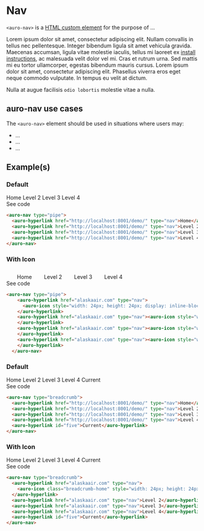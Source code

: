 # Nav

`<auro-nav>` is a [HTML custom element](https://developer.mozilla.org/en-US/docs/Web/Web_Components/Using_custom_elements) for the purpose of ...

Lorem ipsum dolor sit amet, consectetur adipiscing elit. Nullam convallis in tellus nec pellentesque. Integer bibendum ligula sit amet vehicula gravida. Maecenas accumsan, ligula vitae molestie iaculis, tellus mi laoreet ex [install instructions](https://auro.alaskaair.com/components/auro/button/install), ac malesuada velit dolor vel mi. Cras et rutrum urna. Sed mattis mi eu tortor ullamcorper, egestas bibendum mauris cursus. Lorem ipsum dolor sit amet, consectetur adipiscing elit. Phasellus viverra eros eget neque commodo vulputate. In tempus eu velit at dictum.

Nulla at augue facilisis `odio lobortis` molestie vitae a nulla.

## auro-nav use cases

The `<auro-nav>` element should be used in situations where users may:

* ...
* ...
* ...

## Example(s)

### Default

<div class="exampleWrapper">
  <auro-nav type="pipe">
    <auro-hyperlink href="http://localhost:8001/demo/" type="nav">Home</auro-hyperlink>
    <auro-hyperlink href="http://localhost:8001/demo/" type="nav">Level 2</auro-hyperlink>
    <auro-hyperlink href="http://localhost:8001/demo/" type="nav">Level 3</auro-hyperlink>
    <auro-hyperlink href="http://localhost:8001/demo/" type="nav">Level 4</auro-hyperlink>
  </auro-nav>
</div>
<auro-accordion lowProfile justifyRight>
  <span slot="trigger">See code</span>

```html
<auro-nav type="pipe">
  <auro-hyperlink href="http://localhost:8001/demo/" type="nav">Home</auro-hyperlink>
  <auro-hyperlink href="http://localhost:8001/demo/" type="nav">Level 2</auro-hyperlink>
  <auro-hyperlink href="http://localhost:8001/demo/" type="nav">Level 3</auro-hyperlink>
  <auro-hyperlink href="http://localhost:8001/demo/" type="nav">Level 4</auro-hyperlink>
</auro-nav>
```

</auro-accordion>

### With Icon

<div class="exampleWrapper">
  <auro-nav type="pipe">
    <auro-hyperlink href="alaskaair.com" type="nav">
      <auro-icon style="width: 24px; height: 24px; display: inline-block; margin: 0 4px 2px 0;" customSize category="interface" name="heart-filled" customColor></auro-icon>Home
    </auro-hyperlink>
    <auro-hyperlink href="alaskaair.com" type="nav"><auro-icon style="width: 24px; height: 24px; display: inline-block; margin: 0 4px 2px 0;" customSize category="interface" name="chat" customColor></auro-icon>Level 2
    </auro-hyperlink>
    <auro-hyperlink href="alaskaair.com" type="nav"><auro-icon style="width: 24px; height: 24px; display: inline-block; margin: 0 4px 2px 0;" customSize category="interface" name="contract-fare" customColor></auro-icon>Level 3
    </auro-hyperlink>
    <auro-hyperlink href="alaskaair.com" type="nav"><auro-icon style="width: 24px; height: 24px; display: inline-block; margin: 0 4px 2px 0;" customSize category="interface" name="home-stroke" customColor></auro-icon>Level 4
    </auro-hyperlink>
  </auro-nav>
</div>
<auro-accordion lowProfile justifyRight>
  <span slot="trigger">See code</span>

```html
<auro-nav type="pipe">
    <auro-hyperlink href="alaskaair.com" type="nav">
      <auro-icon style="width: 24px; height: 24px; display: inline-block; margin: 0 4px 2px 0;" customSize category="interface" name="home-stroke" customColor></auro-icon>Home
    </auro-hyperlink>
    <auro-hyperlink href="alaskaair.com" type="nav"><auro-icon style="width: 24px; height: 24px; display: inline-block; margin: 0 4px 2px 0;" customSize category="interface" name="home-stroke" customColor></auro-icon>Level 2
    </auro-hyperlink>
    <auro-hyperlink href="alaskaair.com" type="nav"><auro-icon style="width: 24px; height: 24px; display: inline-block; margin: 0 4px 2px 0;" customSize category="interface" name="home-stroke" customColor></auro-icon>Level 3
    </auro-hyperlink>
    <auro-hyperlink href="alaskaair.com" type="nav"><auro-icon style="width: 24px; height: 24px; display: inline-block; margin: 0 4px 2px 0;" customSize category="interface" name="home-stroke" customColor></auro-icon>Level 4
    </auro-hyperlink>
  </auro-nav>
```

</auro-accordion>

### Default

<div class="exampleWrapper">
  <auro-nav type="breadcrumb">
    <auro-hyperlink href="http://localhost:8001/demo/" type="nav">Home</auro-hyperlink>
    <auro-hyperlink href="http://localhost:8001/demo/" type="nav">Level 2</auro-hyperlink>
    <auro-hyperlink href="http://localhost:8001/demo/" type="nav">Level 3</auro-hyperlink>
    <auro-hyperlink href="http://localhost:8001/demo/" type="nav">Level 4</auro-hyperlink>
    <auro-hyperlink id="five">Current</auro-hyperlink>
  </auro-nav>
</div>
<auro-accordion lowProfile justifyRight>
  <span slot="trigger">See code</span>

```html
<auro-nav type="breadcrumb">
  <auro-hyperlink href="http://localhost:8001/demo/" type="nav">Home</auro-hyperlink>
  <auro-hyperlink href="http://localhost:8001/demo/" type="nav">Level 2</auro-hyperlink>
  <auro-hyperlink href="http://localhost:8001/demo/" type="nav">Level 3</auro-hyperlink>
  <auro-hyperlink href="http://localhost:8001/demo/" type="nav">Level 4</auro-hyperlink>
  <auro-hyperlink id="five">Current</auro-hyperlink>
</auro-nav>
```

</auro-accordion>

### With Icon

<div class="exampleWrapper">
  <auro-nav type="breadcrumb">
    <auro-hyperlink href="alaskaair.com" type="nav">
      <auro-icon class="breadcrumb-home" style="width: 24px; height: 24px;" customSize category="interface" name="home-stroke" customColor></auro-icon>Home
    </auro-hyperlink>
    <auro-hyperlink href="alaskaair.com" type="nav">Level 2</auro-hyperlink>
    <auro-hyperlink href="alaskaair.com" type="nav">Level 3</auro-hyperlink>
    <auro-hyperlink href="alaskaair.com" type="nav">Level 4</auro-hyperlink>
    <auro-hyperlink id="five">Current</auro-hyperlink>
  </auro-nav>
</div>
<auro-accordion lowProfile justifyRight>
  <span slot="trigger">See code</span>

```html
<auro-nav type="breadcrumb">
  <auro-hyperlink href="alaskaair.com" type="nav">
    <auro-icon class="breadcrumb-home" style="width: 24px; height: 24px;" customSize category="interface" name="home-stroke" customColor></auro-icon>Home
  </auro-hyperlink>
  <auro-hyperlink href="alaskaair.com" type="nav">Level 2</auro-hyperlink>
  <auro-hyperlink href="alaskaair.com" type="nav">Level 3</auro-hyperlink>
  <auro-hyperlink href="alaskaair.com" type="nav">Level 4</auro-hyperlink>
  <auro-hyperlink id="five">Current</auro-hyperlink>
</auro-nav>
```

</auro-accordion>
